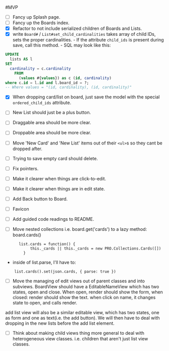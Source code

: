 #MVP

- [ ] Fancy up Splash page.
- [ ] Fancy up the Boards index.
- [x] Refactor to not include serialized children of Boards and Lists.
- [x] write `Board#` / `List#set_child_cardinalities`
      takes array of child IDs, sets the proper cardinalities.
      - If the attribute `child_ids` is present during save,
        call this method.
      - SQL may look like this:

```SQL
UPDATE
  lists AS l
SET
  cardinality = c.cardinality
    FROM
      (values #{values}) as c (id, cardinality)
where c.id = l.id and l.board_id = ?;
-- Where values = "(id, cardinality), (id, cardinality)"
```

- [x] When dropping card/list on board, just save the model with
      the special `ordered_child_ids` attribute.
- [ ] New List should just be a plus button.
- [ ] Draggable area should be more clear.
- [ ] Droppable area should be more clear.
- [ ] Move 'New Card' and 'New List' items out of their `<ul>`s so they cant be
      dropped after.
- [ ] Trying to save empty card should delete.
- [ ] Fix pointers.
- [ ] Make it clearer when things are click-to-edit.
- [ ] Make it clearer when things are in edit state.
- [ ] Add Back button to Board.
- [ ] Favicon
- [ ] Add guided code readings to README.

- [ ] Move nested collections i.e. board.get('cards') to a lazy method: board.cards()
```
      list.cards = function() {
           this._cards || this._cards = new PRO.Collections.Cards([])
        }
```
   - inside of list.parse, I'll have to:
```
    list.cards().set(json.cards, { parse: true })
```

- [ ] Move the managing of edit views out of parent classes and into subviews.
BoardView should have a EditableNameView which has two states, open and close.
When open, render should show the form, when closed: render should show the text.
when click on name, it changes state to open, and calls render.

add list view will also be a similar editable view, which has two states, one as form and one as text(i.e. the add button). We will then have to deal with dropping in the new lists before the add list element.

- [ ] Think about making child views thing more general to deal with heterogeneous view classes. i.e. children that aren't just list view classes.
